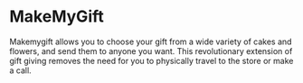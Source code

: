 # MakeMyGift
Makemygift allows you to choose your gift from a wide variety of cakes and flowers, and send them to anyone you want. This revolutionary extension of gift giving removes the need for you to physically travel to the store or make a call. 
